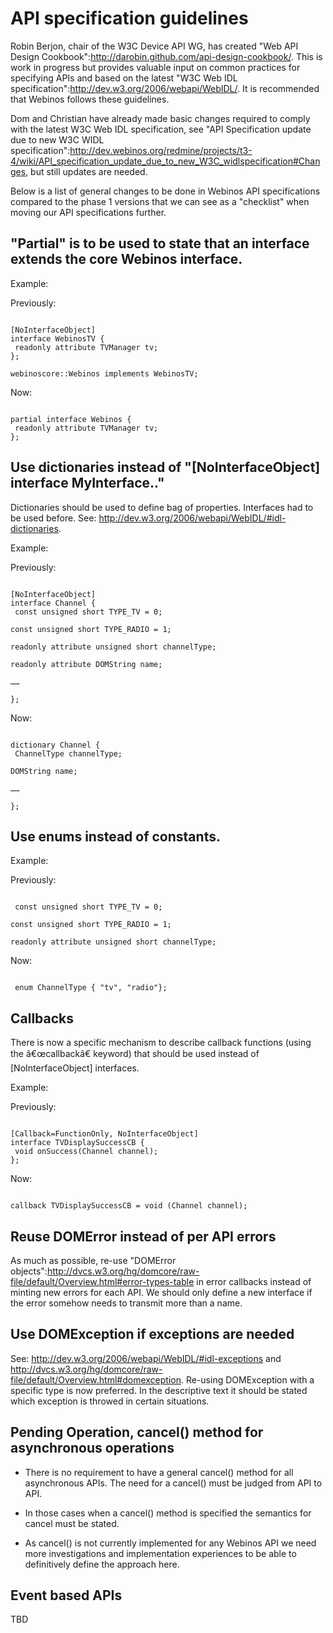 API specification guidelines
============================

Robin Berjon, chair of the W3C Device API WG, has created "Web API Design Cookbook":http://darobin.github.com/api-design-cookbook/. This is work in progress but provides valuable input on common practices for specifying APIs and based on the latest "W3C Web IDL specification":http://dev.w3.org/2006/webapi/WebIDL/. It is recommended that Webinos follows these guidelines.

Dom and Christian have already made basic changes required to comply with the latest W3C Web IDL specification, see "API Specification update due to new W3C WIDL specification":http://dev.webinos.org/redmine/projects/t3-4/wiki/API_specification_update_due_to_new_W3C_widlspecification#Changes, but still updates are needed.

Below is a list of general changes to be done in Webinos API specifications compared to the phase 1 versions that we can see as a "checklist" when moving our API specifications further.

"Partial" is to be used to state that an interface extends the core Webinos interface.
----------------------------------------------------------------------------------------

Example:

Previously:

<pre><code class="c">
[NoInterfaceObject]
interface WebinosTV {
 readonly attribute TVManager tv;
};

webinoscore::Webinos implements WebinosTV;
</code></pre>

Now:

<pre><code class="c">
partial interface Webinos {
 readonly attribute TVManager tv;
};
</code></pre>

Use dictionaries instead of "[NoInterfaceObject] interface MyInterface.."
---------------------------------------------------------------------------

Dictionaries should be used to define bag of properties. Interfaces had to be used before.
See: http://dev.w3.org/2006/webapi/WebIDL/#idl-dictionaries.

Example:

Previously:

<pre><code class="c">
[NoInterfaceObject]
interface Channel {
 const unsigned short TYPE_TV = 0;

const unsigned short TYPE_RADIO = 1;

readonly attribute unsigned short channelType;

readonly attribute DOMString name;

……

};
</code></pre>

Now:

<pre><code class="c">
dictionary Channel {
 ChannelType channelType;

DOMString name;

……

};
</code></pre>

Use enums instead of constants.
-------------------------------

Example:

Previously:

<pre><code class="c">
 const unsigned short TYPE_TV = 0;

const unsigned short TYPE_RADIO = 1;

readonly attribute unsigned short channelType;
</code></pre>

Now:

<pre><code class="c">
 enum ChannelType { "tv", "radio"};
</code></pre>

Callbacks
---------

There is now a specific mechanism to describe callback functions (using the â€œcallbackâ€ keyword) that should be used instead of [NoInterfaceObject] interfaces.

Example:

Previously:

<pre><code class="c">
[Callback=FunctionOnly, NoInterfaceObject]
interface TVDisplaySuccessCB {
 void onSuccess(Channel channel);
};
</code></pre>

Now:

<pre><code class="c">
callback TVDisplaySuccessCB = void (Channel channel);
</code></pre>

Reuse DOMError instead of per API errors
----------------------------------------

As much as possible, re-use "DOMError objects":http://dvcs.w3.org/hg/domcore/raw-file/default/Overview.html#error-types-table in error callbacks instead of minting new errors for each API. We should only define a new interface if the error somehow needs to transmit more than a name.

Use DOMException if exceptions are needed
-----------------------------------------

See: http://dev.w3.org/2006/webapi/WebIDL/#idl-exceptions and http://dvcs.w3.org/hg/domcore/raw-file/default/Overview.html#domexception. Re-using DOMException with a specific type is now preferred. In the descriptive text it should be stated which exception is throwed in certain situations.

Pending Operation, cancel() method for asynchronous operations
--------------------------------------------------------------

-   There is no requirement to have a general cancel() method for all asynchronous APIs. The need for a cancel() must be judged from API to API.

-   In those cases when a cancel() method is specified the semantics for cancel must be stated.

-   As cancel() is not currently implemented for any Webinos API we need more investigations and implementation experiences to be able to definitively define the approach here.

Event based APIs
----------------

TBD

